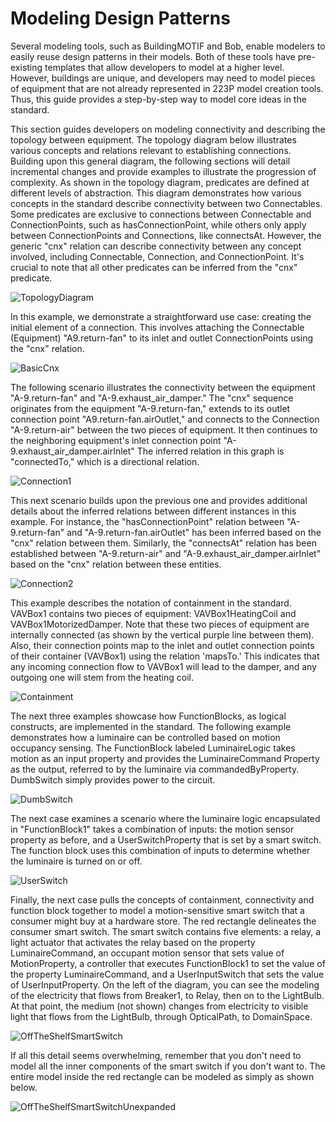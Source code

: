 # Modeling Design Patterns



Several modeling tools, such as BuildingMOTIF and Bob, enable modelers to easily reuse design patterns in their models. Both of these tools have pre-existing templates that allow developers to model at a higher level. However, buildings are unique, and developers may need to model pieces of equipment that are not already represented in 223P model creation tools. Thus, this guide provides a step-by-step way to model core ideas in the standard.

This section guides developers on modeling connectivity and describing the topology between equipment. The topology diagram below illustrates various concepts and relations relevant to establishing connections. Building upon this general diagram, the following sections will detail incremental changes and provide examples to illustrate the progression of complexity. As shown in the topology diagram, predicates are defined at different levels of abstraction. This diagram demonstrates how various concepts in the standard describe connectivity between two Connectables. Some predicates are exclusive to connections between Connectable and ConnectionPoints, such as hasConnectionPoint, while others only apply between ConnectionPoints and Connections, like connectsAt. However, the generic "cnx" relation can describe connectivity between any concept involved, including Connectable, Connection, and ConnectionPoint. It's crucial to note that all other predicates can be inferred from the "cnx" predicate.

![TopologyDiagram](images/guides-TopologyDiagram.png)

In this example, we demonstrate a straightforward use case: creating the initial element of a connection. This involves attaching the Connectable (Equipment) "A9.return-fan" to its inlet and outlet ConnectionPoints using the "cnx" relation.

![BasicCnx](images/guides-BasicCnx.png)

The following scenario illustrates the connectivity between the equipment "A-9.return-fan" and "A-9.exhaust_air_damper." The "cnx" sequence originates from the equipment "A-9.return-fan," extends to its outlet connection point "A9.return-fan.airOutlet," and connects to the Connection "A-9.return-air" between the two pieces of equipment. It then continues to the neighboring equipment's inlet connection point "A-9.exhaust_air_damper.airInlet" The inferred relation in this graph is "connectedTo," which is a directional relation.

![Connection1](images/guides-Connection1.png)

This next scenario builds upon the previous one and provides additional details about the inferred relations between different instances in this example. For instance, the "hasConnectionPoint" relation between "A-9.return-fan" and "A-9.return-fan.airOutlet" has been inferred based on the "cnx" relation between them. Similarly, the "connectsAt" relation has been established between "A-9.return-air" and "A-9.exhaust_air_damper.airInlet" based on the "cnx" relation between these entities.

![Connection2](images/guides-Connection2.png)

This example describes the notation of containment in the standard. VAVBox1 contains two pieces of equipment: VAVBox1HeatingCoil and VAVBox1MotorizedDamper. Note that these two pieces of equipment are internally connected (as shown by the vertical purple line between them). Also, their connection points map to the inlet and outlet connection points of their container (VAVBox1) using the relation 'mapsTo.' This indicates that any incoming connection flow to VAVBox1 will lead to the damper, and any outgoing one will stem from the heating coil.

![Containment](images/guides-Containment.png)


The next three examples showcase how FunctionBlocks, as logical constructs, are implemented in the standard. The following example demonstrates how a luminaire can be controlled based on motion occupancy sensing. The FunctionBlock labeled LuminaireLogic takes motion as an input property and provides the LuminaireCommand Property as the output, referred to by the luminaire via commandedByProperty. DumbSwitch simply provides power to the circuit.

![DumbSwitch](images/guides-DumbSwitch.png)

The next case examines a scenario where the luminaire logic encapsulated in "FunctionBlock1" takes a combination of inputs: the motion sensor property as before, and a UserSwitchProperty that is set by a smart switch. The function block uses this combination of inputs to determine whether the luminaire is turned on or off.

![UserSwitch](images/guides-UserSwitch.png)

Finally, the next case pulls the concepts of containment, connectivity and function block together to model a motion-sensitive smart switch that a consumer might buy at a hardware store. The red rectangle delineates the consumer smart switch. The smart switch contains five elements: a relay, a light actuator that activates the relay based on the property LuminaireCommand, an occupant motion sensor that sets value of MotionProperty, a controller that executes FunctionBlock1 to set the value of the property LuminaireCommand, and a UserInputSwitch that sets the value of UserInputProperty. On the left of the diagram, you can see the modeling of the electricity that flows from Breaker1, to Relay, then on to the LightBulb. At that point, the medium (not shown) changes from electricity to visible light that flows from the LightBulb, through OpticalPath, to DomainSpace.

![OffTheShelfSmartSwitch](images/guides-offtheshelf-smart-switch.png)

If all this detail seems overwhelming, remember that you don't need to model all the inner components of the smart switch if you don't want to. The entire model inside the red rectangle can be modeled as simply as shown below.

![OffTheShelfSmartSwitchUnexpanded](images/guides-smart-switch-unexpand.png)

